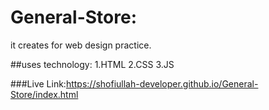  # General-Store:
  it creates for web design practice.
  
  ##uses technology:
    1.HTML
    2.CSS
    3.JS
    
  ###Live Link:https://shofiullah-developer.github.io/General-Store/index.html
